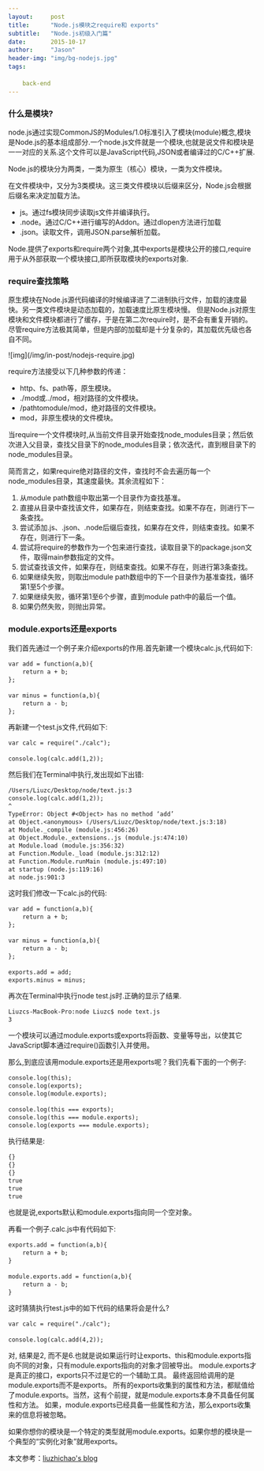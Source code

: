 ```yaml
---
layout:     post
title:      "Node.js模块之require和 exports"
subtitle:   "Node.js初级入门篇"
date:       2015-10-17 
author:     "Jason"
header-img: "img/bg-nodejs.jpg"
tags:

    back-end
---
```


### 什么是模块?

<p>node.js通过实现CommonJS的Modules/1.0标准引入了模块(module)概念,模块是Node.js的基本组成部分.一个node.js文件就是一个模块,也就是说文件和模块是一一对应的关系.这个文件可以是JavaScript代码,JSON或者编译过的C/C++扩展.</p>

<p>Node.js的模块分为两类，一类为原生（核心）模块，一类为文件模块。</p>

<p>在文件模块中，又分为3类模块。这三类文件模块以后缀来区分，Node.js会根据后缀名来决定加载方法。</p>

<ul>
	<li>js。通过fs模块同步读取js文件并编译执行。</li>
	<li>.node。通过C/C++进行编写的Addon。通过dlopen方法进行加载</li>
	<li>.json。读取文件，调用JSON.parse解析加载。</li>
</ul>

<p>Node.提供了exports和require两个对象,其中exports是模块公开的接口,require用于从外部获取一个模块接口,即所获取模块的exports对象.</p>


### require查找策略

<p>原生模块在Node.js源代码编译的时候编译进了二进制执行文件，加载的速度最快。另一类文件模块是动态加载的，加载速度比原生模块慢。
但是Node.js对原生模块和文件模块都进行了缓存，于是在第二次require时，是不会有重复开销的。尽管require方法极其简单，但是内部的加载却是十分复杂的，其加载优先级也各自不同。</p>
![img](/img/in-post/nodejs-require.jpg)

require方法接受以下几种参数的传递：
<ul>
	<li>http、fs、path等，原生模块。</li>
	<li>./mod或../mod，相对路径的文件模块。</li>
	<li>/pathtomodule/mod，绝对路径的文件模块。</li>
	<li>mod，非原生模块的文件模块。</li>
</ul>

<p>当require一个文件模块时,从当前文件目录开始查找node_modules目录；然后依次进入父目录，查找父目录下的node_modules目录；依次迭代，直到根目录下的node_modules目录。</p>

<p>简而言之，如果require绝对路径的文件，查找时不会去遍历每一个node_modules目录，其速度最快。其余流程如下：</p>
<ol>
	<li>从module path数组中取出第一个目录作为查找基准。</li>
	<li>直接从目录中查找该文件，如果存在，则结束查找。如果不存在，则进行下一条查找。</li>
	<li>尝试添加.js、.json、.node后缀后查找，如果存在文件，则结束查找。如果不存在，则进行下一条。</li>
	<li>尝试将require的参数作为一个包来进行查找，读取目录下的package.json文件，取得main参数指定的文件。</li>
	<li>尝试查找该文件，如果存在，则结束查找。如果不存在，则进行第3条查找。</li>
	<li>如果继续失败，则取出module path数组中的下一个目录作为基准查找，循环第1至5个步骤。</li>
	<li>如果继续失败，循环第1至6个步骤，直到module path中的最后一个值。</li>
	<li>如果仍然失败，则抛出异常。</li>
</ol>

### module.exports还是exports
<p>我们首先通过一个例子来介绍exports的作用.首先新建一个模块calc.js,代码如下:</p>

``` 
var add = function(a,b){
	return a + b;
};

var minus = function(a,b){
	return a - b;
};
```

再新建一个test.js文件,代码如下:

```
var calc = require("./calc");  

console.log(calc.add(1,2));
```

然后我们在Terminal中执行,发出现如下出错:

```
/Users/Liuzc/Desktop/node/text.js:3
console.log(calc.add(1,2));
^
TypeError: Object #<Object> has no method ‘add’
at Object.<anonymous> (/Users/Liuzc/Desktop/node/text.js:3:18)
at Module._compile (module.js:456:26)
at Object.Module._extensions..js (module.js:474:10)
at Module.load (module.js:356:32)
at Function.Module._load (module.js:312:12)
at Function.Module.runMain (module.js:497:10)
at startup (node.js:119:16)
at node.js:901:3

````
这时我们修改一下calc.js的代码:

```
var add = function(a,b){
	return a + b;
};

var minus = function(a,b){
	return a - b;
};

exports.add = add;
exports.minus = minus;
```

再次在Terminal中执行node test.js时.正确的显示了结果.

```
Liuzcs-MacBook-Pro:node Liuzc$ node text.js
3
```

<p>一个模块可以通过module.exports或exports将函数、变量等导出，以使其它JavaScript脚本通过require()函数引入并使用。</p>

那么,到底应该用module.exports还是用exports呢？我们先看下面的一个例子:

```
console.log(this);
console.log(exports);
console.log(module.exports);

console.log(this === exports);
console.log(this === module.exports);
console.log(exports === module.exports);
```

执行结果是:

```
{}
{}
{}
true
true
true
```

也就是说,exports默认和module.exports指向同一个空对象。

再看一个例子.calc.js中有代码如下:

```
exports.add = function(a,b){
	return a + b;
}

module.exports.add = function(a,b){
	return a - b;
}
```

这时猜猜执行test.js中的如下代码的结果将会是什么?

```
var calc = require("./calc");  

console.log(calc.add(4,2));
```
<p>对, 结果是2, 而不是6.也就是说如果运行时让exports、this和module.exports指向不同的对象，只有module.exports指向的对象才回被导出。
module.exports才是真正的接口，exports只不过是它的一个辅助工具。 最终返回给调用的是module.exports而不是exports。 
所有的exports收集到的属性和方法，都赋值给了module.exports。当然，这有个前提，就是module.exports本身不具备任何属性和方法。
如果，module.exports已经具备一些属性和方法，那么exports收集来的信息将被忽略。</p>

<p>如果你想你的模块是一个特定的类型就用module.exports。如果你想的模块是一个典型的“实例化对象”就用exports。</p>

本文参考：[liuzhichao's blog](http://liuzhichao.com/p/1669.html)





















































